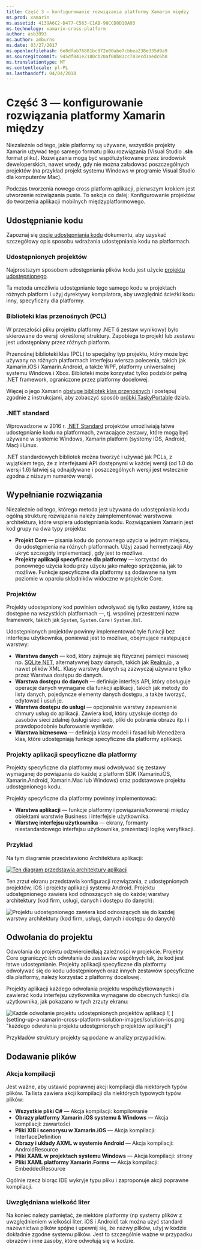 ```yaml
---
title: Część 3 — konfigurowanie rozwiązania platformy Xamarin między
ms.prod: xamarin
ms.assetid: 4139A6C2-D477-C563-C1AB-98CCD0D10A93
ms.technology: xamarin-cross-platform
author: asb3993
ms.author: amburns
ms.date: 03/27/2017
ms.openlocfilehash: 6e8dfab76881bc972e00abe7cbbea238e335d9a9
ms.sourcegitcommit: 945df041e2180cb20af08b83cc703ecd1aedc6b0
ms.translationtype: MT
ms.contentlocale: pl-PL
ms.lasthandoff: 04/04/2018
---
```

# <a name="part-3---setting-up-a-xamarin-cross-platform-solution"></a>Część 3 — konfigurowanie rozwiązania platformy Xamarin między

Niezależnie od tego, jakie platformy są używane, wszystkie projekty Xamarin używać tego samego formatu pliku rozwiązania (Visual Studio **.sln** format pliku). Rozwiązania mogą być współużytkowane przez środowisk deweloperskich, nawet wtedy, gdy nie można załadować poszczególnych projektów (na przykład projekt systemu Windows w programie Visual Studio dla komputerów Mac).



Podczas tworzenia nowego cross platform aplikacji, pierwszym krokiem jest utworzenie rozwiązania puste. To sekcja co dalej: Konfigurowanie projektów do tworzenia aplikacji mobilnych międzyplatformowego.

 <a name="Sharing_Code" />


## <a name="sharing-code"></a>Udostępnianie kodu

Zapoznaj się [opcje udostępniania kodu](~/cross-platform/app-fundamentals/code-sharing.md) dokumentu, aby uzyskać szczegółowy opis sposobu wdrażania udostępniania kodu na platformach.

 <a name="Shared_Asset_Projects" />


### <a name="shared-projects"></a>Udostępnionych projektów

Najprostszym sposobem udostępniania plików kodu jest użycie [projektu udostępnionego](~/cross-platform/app-fundamentals/shared-projects.md).

Ta metoda umożliwia udostępnianie tego samego kodu w projektach różnych platform i użyj dyrektywy kompilatora, aby uwzględnić ścieżki kodu inny, specyficzny dla platformy.

 <a name="Portable_Class_Libraries" />


### <a name="portable-class-libraries-pcl"></a>Biblioteki klas przenośnych (PCL)

W przeszłości pliku projektu platformy .NET (i zestaw wynikowy) było skierowane do wersji określonej struktury. Zapobiega to projekt lub zestawu jest udostępniany przez różnych platform.

Przenośnej biblioteki klas (PCL) to specjalny typ projektu, który może być używany na różnych platformach interfejsu wiersza polecenia, takich jak Xamarin.iOS i Xamarin.Android, a także WPF, platformy uniwersalnej systemu Windows i Xbox. Biblioteki może korzystać tylko podzbiór pełną .NET framework, ograniczone przez platformy docelowej.

Więcej o jego Xamarin [obsługę bibliotek klas przenośnych](~/cross-platform/app-fundamentals/pcl.md) i postępuj zgodnie z instrukcjami, aby zobaczyć sposób [próbki TaskyPortable](https://github.com/xamarin/mobile-samples/tree/master/TaskyPortable) działa.


### <a name="net-standard"></a>.NET standard

Wprowadzone w 2016 r. [.NET Standard](~/cross-platform/app-fundamentals/net-standard.md) projektów umożliwiają łatwe udostępnianie kodu na platformach, zwracające zestawy, które mogą być używane w systemie Windows, Xamarin platform (systemy iOS, Android, Mac) i Linux.

.NET standardowych bibliotek można tworzyć i używać jak PCLs, z wyjątkiem tego, że z interfejsami API dostępnymi w każdej wersji (od 1.0 do wersji 1.6) łatwiej są odnajdywane i poszczególnych wersji jest wstecznie zgodna z niższym numerów wersji.



 <a name="Populating_the_Solution" />


## <a name="populating-the-solution"></a>Wypełnianie rozwiązania

Niezależnie od tego, którego metoda jest używana do udostępniania kodu ogólną strukturę rozwiązania należy zaimplementować warstwowa architektura, które wspiera udostępniania kodu.
Rozwiązaniem Xamarin jest kod grupy na dwa typy projektu:

-   **Projekt Core** — pisania kodu do ponownego użycia w jednym miejscu, do udostępnienia na różnych platformach. Użyj zasad hermetyzacji Aby ukryć szczegóły implementacji, gdy jest to możliwe.
-   **Projekty aplikacji specyficzne dla platformy** — korzystać do ponownego użycia kodu przy użyciu jako małego sprzężenia, jak to możliwe. Funkcje specyficzne dla platformy są dodawane na tym poziomie w oparciu składników widoczne w projekcie Core.


 <a name="Core_Project" />


### <a name="core-project"></a>Projektów

Projekty udostępniony kod powinien odwoływać się tylko zestawy, które są dostępne na wszystkich platformach —, tj. wspólnej przestrzeni nazw framework, takich jak `System`, `System.Core` i `System.Xml`.

Udostępnionych projektów powinny implementować tyle funkcji bez interfejsu użytkownika, ponieważ jest to możliwe, obejmujące następujące warstwy:

-   **Warstwa danych** — kod, który zajmuje się fizycznej pamięci masowej np.  [SQLite NET](https://github.com/praeclarum/sqlite-net), alternatywnej bazy danych, takich jak [Realm.io](https://realm.io/products/realm-mobile-database/) , a nawet plików XML. Klasy warstwy danych są zazwyczaj używane tylko przez Warstwa dostępu do danych.
-   **Warstwa dostępu do danych** — definiuje interfejs API, który obsługuje operacje danych wymagane dla funkcji aplikacji, takich jak metody do listy danych, pojedyncze elementy danych dostępu, a także tworzyć, edytować i usuń je.
-   **Warstwa dostępu do usługi** — opcjonalnie warstwy zapewnienie chmury usług do aplikacji. Zawiera kod, który uzyskuje dostęp do zasobów sieci zdalnej (usługi sieci web, pliki do pobrania obrazu itp.) i prawdopodobnie buforowanie wyników.
-   **Warstwa biznesowa** — definicja klasy modeli i fasad lub Menedżera klas, które udostępniają funkcje specyficzne dla platformy aplikacji.


 <a name="Platform-Specific_Application_Projects" />


### <a name="platform-specific-application-projects"></a>Projekty aplikacji specyficzne dla platformy

Projekty specyficzne dla platformy musi odwoływać się zestawy wymaganej do powiązania do każdej z platform SDK (Xamarin.iOS, Xamarin.Android, Xamarin.Mac lub Windows) oraz podstawowe projektu udostępnionego kodu.

Projekty specyficzne dla platformy powinny implementować:

-   **Warstwa aplikacji** — funkcje platformy i powiązania/konwersji między obiektami warstwie Business i interfejsie użytkownika.
-   **Warstwę interfejsu użytkownika** — ekrany, formanty niestandardowego interfejsu użytkownika, prezentacji logikę weryfikacji.


<a name="Example" />


### <a name="example"></a>Przykład

Na tym diagramie przedstawiono Architektura aplikacji:

 [ ![](setting-up-a-xamarin-cross-platform-solution-images/conceptualarchitecture.png "Ten diagram przedstawia architektury aplikacji")](setting-up-a-xamarin-cross-platform-solution-images/conceptualarchitecture.png#lightbox)

Ten zrzut ekranu przedstawia konfiguracji rozwiązania, z udostępnionych projektów, iOS i projekty aplikacji systemu Android. Projektu udostępnionego zawiera kod odnoszących się do każdej warstwy architektury (kod firm, usługi, danych i dostępu do danych):

 ![](setting-up-a-xamarin-cross-platform-solution-images/core-solution-example.png "Projektu udostępnionego zawiera kod odnoszących się do każdej warstwy architektury (kod firm, usługi, danych i dostępu do danych)")


 <a name="Project_References" />


## <a name="project-references"></a>Odwołania do projektu

Odwołania do projektu odzwierciedlają zależności w projekcie. Projekty Core ograniczyć ich odwołania do zestawów wspólnych tak, że kod jest łatwe udostępnianie.
Projekty aplikacji specyficzne dla platformy odwoływać się do kodu udostępnionych oraz innych zestawów specyficzne dla platformy, należy korzystać z platformy docelowej.

Projekty aplikacji każdego odwołania projektu współużytkowanych i zawierać kodu interfejsu użytkownika wymagane do obecnych funkcji dla użytkownika, jak pokazano w tych zrzuty ekranu:

![](setting-up-a-xamarin-cross-platform-solution-images/solution-android.png "Każde odwołanie projektu udostępnionych projektów aplikacji") ![ ] (setting-up-a-xamarin-cross-platform-solution-images/solution-ios.png "każdego odwołania projektu udostępnionych projektów aplikacji")


Przykładów struktury projekty są podane w analizy przypadków.

 <a name="Adding_Files" />


## <a name="adding-files"></a>Dodawanie plików

 <a name="Build_Action" />


### <a name="build-action"></a>Akcja kompilacji

Jest ważne, aby ustawić poprawnej akcji kompilacji dla niektórych typów plików. Ta lista zawiera akcji kompilacji dla niektórych typowych typów plików:

-  **Wszystkie pliki C#** — Akcja kompilacji: kompilowanie
-   **Obrazy platformy Xamarin.iOS systemu & Windows** — Akcja kompilacji: zawartości
-   **Pliki XIB i scenorysu w Xamarin.iOS** — Akcja kompilacji: InterfaceDefinition
-   **Obrazy i układy AXML w systemie Android** — Akcja kompilacji: AndroidResource
-  **Pliki XAML w projektach systemu Windows** — Akcja kompilacji: strony
-  **Pliki XAML platformy Xamarin.Forms** — Akcja kompilacji: EmbeddedResource


Ogólnie rzecz biorąc IDE wykryje typu pliku i zaproponuje akcji poprawne kompilacji.

 <a name="Case_Sensitivity" />


### <a name="case-sensitivity"></a>Uwzględniana wielkość liter

Na koniec należy pamiętać, że niektóre platformy (np systemy plików z uwzględnieniem wielkości liter.
iOS i Android) tak można użyć standard nazewnictwa plików spójne i upewnij się, że nazwy plików, użyj w kodzie dokładnie zgodne systemu plików. Jest to szczególnie ważne w przypadku obrazów i inne zasoby, które odwołują się w kodzie.
